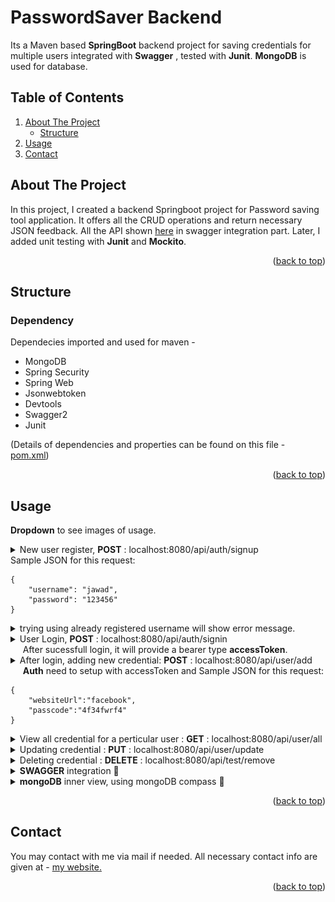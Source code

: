 

# PasswordSaver Backend 
  
Its a Maven based **SpringBoot** backend project for saving credentials for multiple users integrated with **Swagger** , tested with **Junit**. **MongoDB** is used for database.
  
<div id="top"></div>

<!-- TABLE OF CONTENTS -->

## Table of Contents

  <ol>
    <li>
      <a href="#about2">About The Project</a>
      <ul>
        <li><a href="#build3">Structure</a></li>
      </ul>
    </li>
    <li><a href="#usage2">Usage</a></li>
    <li><a href="#contact2">Contact</a></li>
  </ol>



<div id="about2"></div>


<!-- ABOUT THE PROJECT -->

## About The Project

In this project, I created a backend Springboot project for Password saving tool application. It offers all the CRUD operations and return necessary JSON feedback. All the API shown <a href="#usage2">here</a> in swagger integration part. Later, I added unit testing with <b>Junit</b> and <b>Mockito</b>.   

<p align="right">(<a href="#top">back to top</a>)</p>


<div id="build3"></div>

## Structure
  
### Dependency
  Dependecies imported and used for maven -
  * MongoDB
  * Spring Security
  * Spring Web
  * Jsonwebtoken
  * Devtools
  * Swagger2
  * Junit
   
(Details of dependencies and properties can be found on this file - <a href="pom.xml">pom.xml</a>) 

<p align="right">(<a href="#top">back to top</a>)</p>    

<div id="build2"></div>



<div id="usage2"></div>


<!-- USAGE EXAMPLES -->
## Usage
<b>Dropdown</b> to see images of usage. 
<details>
<summary>
	New user register, <b>POST</b> : localhost:8080/api/auth/signup <br>  
	Sample JSON for this request:

	{
		"username": "jawad",
    	"password": "123456"
	}	
</summary>
	<img src="images/signup.png">
</details>

<details>
<summary>
	trying using already registered username will show error message.
</summary>
	<img src="images/signup2.png">
</details>

<details>
<summary>
	User Login, <b>POST</b> : localhost:8080/api/auth/signin <br>
	&nbsp&nbsp&nbsp&nbsp After sucessfull login, it will provide a bearer type <b>accessToken</b>.
</summary>
	<img src="images/signin.png">
</details>

<details>
<summary>
	After login, adding new credential: <b>POST</b> : localhost:8080/api/user/add <br>  
	&nbsp&nbsp&nbsp&nbsp <b>Auth</b> need to setup with accessToken and Sample JSON for this request:

	{
		"websiteUrl":"facebook",
    	"passcode":"4f34fwrf4"
	}
		
</summary>
	<img src="images/add.png">
</details>

<details>
<summary>
	View all credential for a perticular user : <b>GET</b> : localhost:8080/api/user/all <br>  
		
</summary>
	<img src="images/all.png">
</details>

<details>
<summary>
	Updating credential : <b>PUT</b> : localhost:8080/api/user/update <br>  
		
</summary>
	<img src="images/update.png">
</details>

<details>
<summary>
	Deleting credential : <b>DELETE</b> : localhost:8080/api/test/remove <br>  
		
</summary>
</details>

<details>
<summary>
	<b>SWAGGER</b> integration 🔻 
		
</summary>
	<img src="images/swagger.png">
</details>

<details>
<summary>
	<b>mongoDB</b> inner view, using mongoDB compass 🔻 
		
</summary>
	<img src="images/mongodb.png">
</details>


<p align="right">(<a href="#top">back to top</a>)</p>




<div id="usage3"></div>






<div id="contact2"></div>


<!-- CONTACT -->
## Contact

You may contact with me via mail if needed. All necessary contact info are given at - <a href="https://hurutta.github.io"> my website. <a>


<p align="right">(<a href="#top">back to top</a>)</p>


